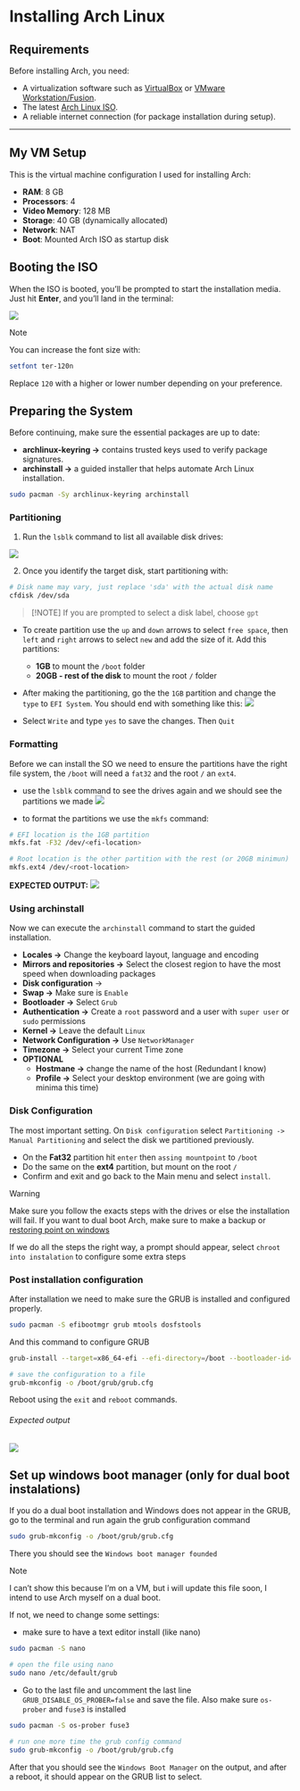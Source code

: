 # Installing Arch Linux

## Requirements

Before installing Arch, you need:

- A virtualization software such as [VirtualBox](https://www.virtualbox.org/wiki/Downloads) or [VMware Workstation/Fusion](https://www.vmware.com/products/desktop-hypervisor/workstation-and-fusion).
- The latest [Arch Linux ISO](https://archlinux.org/download/).
- A reliable internet connection (for package installation during setup).

---
## My VM Setup

This is the virtual machine configuration I used for installing Arch:

- **RAM**: 8 GB  
- **Processors**: 4  
- **Video Memory**: 128 MB  
- **Storage**: 40 GB (dynamically allocated)  
- **Network**: NAT  
- **Boot**: Mounted Arch ISO as startup disk

## Booting the ISO

When the ISO is booted, you’ll be prompted to start the installation media.  
Just hit **Enter**, and you’ll land in the terminal:

![](arch_terminal.png)
> [!NOTE]
> You can increase the font size with:
> ```bash
> setfont ter-120n
> ```
> Replace `120` with a higher or lower number depending on your preference.

## Preparing the System

Before continuing, make sure the essential packages are up to date:

- **archlinux-keyring →** contains trusted keys used to verify package signatures.  
- **archinstall →** a guided installer that helps automate Arch Linux installation. 

```bash
sudo pacman -Sy archlinux-keyring archinstall
```

### Partitioning

1. Run the `lsblk` command to list all available disk drives:

![](command_lsblk.png)

2. Once you identify the target disk, start partitioning with:
```bash
# Disk name may vary, just replace 'sda' with the actual disk name
cfdisk /dev/sda
```

>[!NOTE] If you are prompted to select a disk label, choose `gpt`

- To create partition use the `up` and `down` arrows to select `free space`, then `left` and `right` arrows to select `new` and add the size of it. Add this partitions:
	- **1GB** to mount the `/boot` folder
	- **20GB - rest of the disk** to mount the root `/` folder

- After making the partitioning, go the the `1GB` partition and change the `type` to `EFI System`. You should end with something like this:
![](arch_partition.png)

- Select `Write` and type `yes` to save the changes. Then `Quit`

### Formatting

Before we can install the SO we need to ensure the partitions have the right file system, the `/boot` will need a `fat32` and the root `/` an `ext4`.

- use the `lsblk` command to see the drives again and we should see the partitions we made
![](command_lsblk_partition.png)

- to format the partitions we use the `mkfs` command:
```bash
# EFI location is the 1GB partition
mkfs.fat -F32 /dev/<efi-location>

# Root location is the other partition with the rest (or 20GB minimun)
mkfs.ext4 /dev/<root-location>
```
**EXPECTED OUTPUT:**
![](command_mkfs.png)

### Using archinstall

Now we can execute the `archinstall` command to start the guided installation.

- **Locales →** Change the keyboard layout, language and encoding
- **Mirrors and  repositories →** Select the closest region to have the most speed when downloading packages
- **Disk configuration** → 
- **Swap →** Make sure is `Enable`
- **Bootloader →** Select `Grub`
- **Authentication →** Create a `root` password and a user with `super user` or `sudo` permissions
- **Kernel →** Leave the default `Linux`
- **Network Configuration →** Use `NetworkManager`
- **Timezone →** Select your current Time zone
- **OPTIONAL**
	- **Hostmane →** change the name of the host (Redundant I know)
	- **Profile →** Select your desktop environment (we are going with minima this time)

### Disk Configuration

The most important setting. On `Disk configuration` select `Partitioning -> Manual Partitioning` and select the disk we partitioned previously.
- On the **Fat32** partition hit `enter` then `assing mountpoint` to `/boot`
- Do the same on the **ext4** partition, but mount on the root `/`
- Confirm and exit and go back to the Main menu and select `install`.

>[!WARNING]
> Make sure you follow the exacts steps with the drives or else the installation will fail.
> If you want to dual boot Arch, make sure to make a backup or [restoring point on windows](https://support.microsoft.com/en-us/windows/system-restore-a5ae3ed9-07c4-fd56-45ee-096777ecd14e)

If we do all the steps the right way, a prompt should appear, select `chroot into instalation` to configure some extra steps

### Post installation configuration

After installation we need to make sure the GRUB is installed and configured properly.
```bash
sudo pacman -S efibootmgr grub mtools dosfstools
```

And this command to configure GRUB 
```bash
grub-install --target=x86_64-efi --efi-directory=/boot --bootloader-id=GRUB

# save the configuration to a file
grub-mkconfig -o /boot/grub/grub.cfg
```

Reboot using the `exit` and `reboot` commands.

###### Expected output
![](GRUB.png)


## Set up windows boot manager (only for dual boot instalations)

If you do a dual boot installation and Windows does not appear in the GRUB, go to the terminal and run again the grub configuration command
```bash
sudo grub-mkconfig -o /boot/grub/grub.cfg
```

There you should see the `Windows boot manager founded`
>[!NOTE]
>I can’t show this because I’m on a VM, but i will update this file soon, I intend to use Arch myself on a dual boot.

If not, we need to change some settings:
- make sure to have a text editor install (like nano)
```bash
sudo pacman -S nano

# open the file using nano
sudo nano /etc/default/grub
```

- Go to the last file and uncomment the last line `GRUB_DISABLE_OS_PROBER=false` and save the file. Also make sure `os-prober` and `fuse3` is installed
```bash
sudo pacman -S os-prober fuse3

# run one more time the grub config command
sudo grub-mkconfig -o /boot/grub/grub.cfg
```

After that you should see the `Windows Boot Manager` on the output, and after a reboot, it should appear on the GRUB list to select.